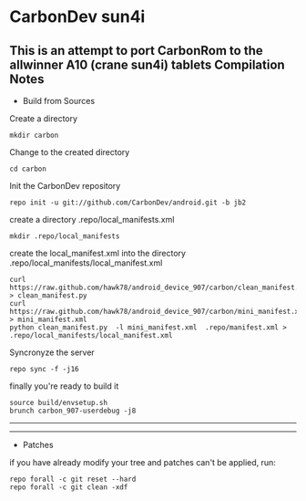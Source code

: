 CarbonDev sun4i
===============
This is an attempt to port CarbonRom to the allwinner A10 (crane sun4i) tablets
Compilation Notes
-----------------

* Build from Sources

Create a directory

	mkdir carbon

Change to the created directory

	cd carbon

Init the CarbonDev repository

	repo init -u git://github.com/CarbonDev/android.git -b jb2

create a directory .repo/local_manifests.xml

	mkdir .repo/local_manifests

create the local_manifest.xml into the directory .repo/local_manifests/local_manifest.xml

	curl https://raw.github.com/hawk78/android_device_907/carbon/clean_manifest.py > clean_manifest.py
	curl https://raw.github.com/hawk78/android_device_907/carbon/mini_manifest.xml > mini_manifest.xml
	python clean_manifest.py  -l mini_manifest.xml  .repo/manifest.xml > .repo/local_manifests/local_manifest.xml

Syncronyze the server

	repo sync -f -j16

finally you're ready to build it

	source build/envsetup.sh
	brunch carbon_907-userdebug -j8

--------------

--------------

* Patches 

if you have already modify your tree and patches can't be applied, run: 

	repo forall -c git reset --hard
	repo forall -c git clean -xdf
